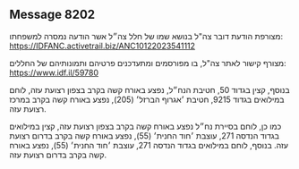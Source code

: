 ## Message 8202

מצורפת הודעת דובר צה"ל בנושא שמו של חלל צה״ל אשר הודעה נמסרה למשפחתו: https://IDFANC.activetrail.biz/ANC10122023541112

מצורף קישור לאתר צה"ל, בו מפורסמים ומתעדכנים פרטיהם ותמונותיהם של החללים: https://www.idf.il/59780

בנוסף, קצין בגדוד 50, חטיבת הנח״ל, נפצע באורח קשה בקרב בצפון רצועת עזה, לוחם במילואים בגדוד 9215, חטיבת ׳אגרוף הברזל׳ (205), נפצע באורח קשה בקרב במרכז רצועת עזה.

כמו כן, לוחם בסיירת נח״ל נפצע באורח קשה בקרב בצפון רצועת עזה, קצין במילואים בגדוד הנדסה 271, עוצבת ׳חוד החנית׳ (55), נפצע באורח קשה בקרב בדרום רצועת עזה. בנוסף, לוחם במילואים בגדוד הנדסה 271, עוצבת ׳חוד החנית׳ (55), נפצע באורח קשה בקרב בדרום רצועת עזה.

